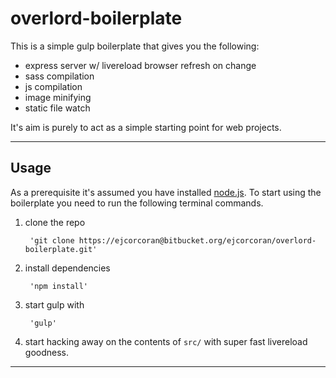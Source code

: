 # overlord-boilerplate

This is a simple gulp boilerplate that gives you the following:

* express server w/ livereload browser refresh on change
* sass compilation
* js compilation
* image minifying
* static file watch

It's aim is purely to act as a simple starting point for web projects.

* * *

## Usage

As a prerequisite it's assumed you have installed [node.js](http://nodejs.org). To start using the boilerplate you need to run the following terminal commands.

1. clone the repo

		'git clone https://ejcorcoran@bitbucket.org/ejcorcoran/overlord-boilerplate.git'

2. install dependencies

		'npm install'

3. start gulp with
		
		'gulp'

4. start hacking away on the contents of `src/` with super fast livereload goodness.

* * *